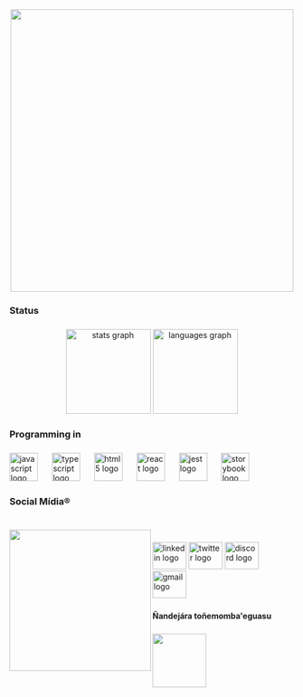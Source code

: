 <div align="center">
  <img height="500" src="https://i.pinimg.com/originals/b4/8c/6e/b48c6ecc510a63e4d37ee571550ca66b.gif"  />
</div>

###

<h3 align="left">Status</h3>

###

<div align="center">
  <img src="https://github-readme-stats.vercel.app/api?username=0Gimenes&hide_title=false&hide_rank=false&show_icons=true&include_all_commits=true&count_private=true&disable_animations=false&theme=dark&locale=en&hide_border=false&order=1" height="150" alt="stats graph"  />
  <img src="https://github-readme-stats.vercel.app/api/top-langs?username=0Gimenes&locale=en&hide_title=false&layout=compact&card_width=320&langs_count=5&theme=dark&hide_border=false&order=2" height="150" alt="languages graph"  />
</div>

###

<h3 align="left">Programming in</h3>

###

<div align="left">
  <img src="https://skillicons.dev/icons?i=js" height="50" alt="javascript logo"  />
  <img width="17" />
  <img src="https://skillicons.dev/icons?i=ts" height="50" alt="typescript logo"  />
  <img width="17" />
  <img src="https://skillicons.dev/icons?i=html" height="50" alt="html5 logo"  />
  <img width="17" />
  <img src="https://cdn.jsdelivr.net/gh/devicons/devicon/icons/react/react-original.svg" height="50" alt="react logo"  />
  <img width="17" />
  <img src="https://cdn.jsdelivr.net/gh/devicons/devicon/icons/jest/jest-plain.svg" height="50" alt="jest logo"  />
  <img width="17" />
  <img src="https://cdn.jsdelivr.net/gh/devicons/devicon/icons/storybook/storybook-original.svg" height="50" alt="storybook logo"  />
</div>

###

<h3 align="left">Social Mídia®</h3>

###

<br clear="both">

<img align="left" height="250" src="https://i.pinimg.com/originals/32/2e/ef/322eefcbf08f2b39dbb1c87a0348d11e.gif"  />

###

<div align="left">
  <img src="https://raw.githubusercontent.com/maurodesouza/profile-readme-generator/master/src/assets/icons/social/linkedin/default.svg" width="60" height="48" alt="linkedin logo"  />
  <img src="https://raw.githubusercontent.com/maurodesouza/profile-readme-generator/master/src/assets/icons/social/twitter/default.svg" width="60" height="48" alt="twitter logo"  />
  <img src="https://raw.githubusercontent.com/maurodesouza/profile-readme-generator/master/src/assets/icons/social/discord/default.svg" width="60" height="48" alt="discord logo"  />
  <img src="https://raw.githubusercontent.com/maurodesouza/profile-readme-generator/master/src/assets/icons/social/gmail/default.svg" width="60" height="48" alt="gmail logo"  />
</div>

###

<h4 align="left">Ñandejára toñemomba'eguasu</h4>

###

<div align="left">
  <img height="95" src="https://i.pinimg.com/564x/89/58/a2/8958a2dc49b7f590abe38c511108b0d8.jpg"  />
</div>

###
